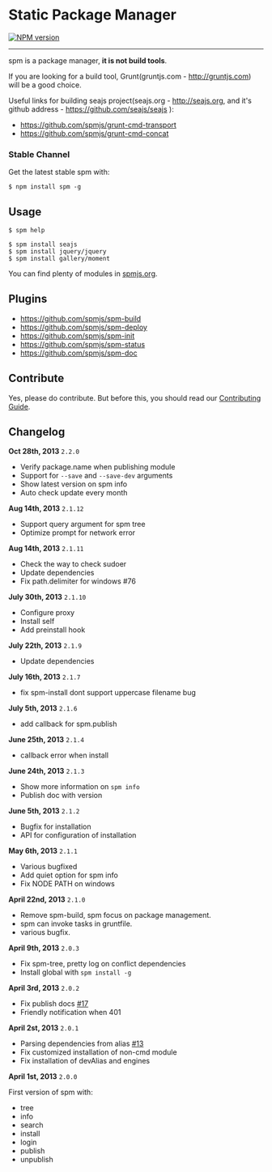 # Static Package Manager

[![NPM version](https://badge.fury.io/js/spm.png)](http://badge.fury.io/js/spm)

---------------------------

spm is a package manager, **it is not build tools**.

If you are looking for a build tool, Grunt(gruntjs.com - http://gruntjs.com) will be a good choice.

Useful links for building seajs project(seajs.org - http://seajs.org, and it's github address - https://github.com/seajs/seajs ):

- https://github.com/spmjs/grunt-cmd-transport
- https://github.com/spmjs/grunt-cmd-concat

### Stable Channel

Get the latest stable spm with:

```
$ npm install spm -g
```

## Usage

```
$ spm help
```

```
$ spm install seajs
$ spm install jquery/jquery
$ spm install gallery/moment
```

You can find plenty of modules in [spmjs.org](https://spmjs.org/).

## Plugins

- https://github.com/spmjs/spm-build
- https://github.com/spmjs/spm-deploy
- https://github.com/spmjs/spm-init
- https://github.com/spmjs/spm-status
- https://github.com/spmjs/spm-doc

## Contribute

Yes, please do contribute. But before this, you should read our [Contributing Guide](https://github.com/spmjs/spm2/blob/master/CONTRIBUTING.md).


## Changelog

**Oct 28th, 2013** `2.2.0`

- Verify package.name when publishing module
- Support for `--save` and `--save-dev` arguments
- Show latest version on spm info
- Auto check update every month

**Aug 14th, 2013** `2.1.12`

- Support query argument for spm tree
- Optimize prompt for network error

**Aug 14th, 2013** `2.1.11`

- Check the way to check sudoer
- Update dependencies
- Fix path.delimiter for windows #76

**July 30th, 2013** `2.1.10`

- Configure proxy
- Install self
- Add preinstall hook

**July 22th, 2013** `2.1.9`

- Update dependencies

**July 16th, 2013** `2.1.7`

- fix spm-install dont support uppercase filename bug

**July 5th, 2013** `2.1.6`

- add callback for spm.publish

**June 25th, 2013** `2.1.4`

- callback error when install

**June 24th, 2013** `2.1.3`

- Show more information on `spm info`
- Publish doc with version

**June 5th, 2013** `2.1.2`

- Bugfix for installation
- API for configuration of installation

**May 6th, 2013** `2.1.1`

- Various bugfixed
- Add quiet option for spm info
- Fix NODE PATH on windows

**April 22nd, 2013** `2.1.0`

- Remove spm-build, spm focus on package management.
- spm can invoke tasks in gruntfile.
- various bugfix.

**April 9th, 2013** `2.0.3`

- Fix spm-tree, pretty log on conflict dependencies
- Install global with `spm install -g`

**April 3rd, 2013** `2.0.2`

- Fix publish docs [#17](https://github.com/spmjs/spm2/issues/17)
- Friendly notification when 401

**April 2st, 2013** `2.0.1`

- Parsing dependencies from alias [#13](https://github.com/spmjs/spm2/issues/13)
- Fix customized installation of non-cmd module
- Fix installation of devAlias and engines

**April 1st, 2013** `2.0.0`

First version of spm with:

- tree
- info
- search
- install
- login
- publish
- unpublish
